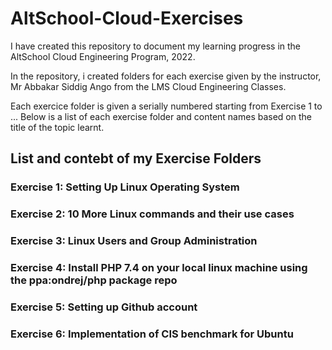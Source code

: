 # AltSchool-Cloud-Exercises
I have created this repository to document my learning progress in the AltSchool Cloud Engineering Program, 2022.

In the repository, i created folders for each exercise given by the instructor, Mr Abbakar Siddig Ango from the LMS Cloud Engineering Classes.

Each exercice folder is given a serially numbered starting from Exercise 1 to ... Below is a list of each exercise folder and content names based on the title of the topic learnt.

## List and contebt of my Exercise Folders

### Exercise 1: Setting Up Linux Operating System
### Exercise 2: 10 More Linux commands and their use cases
### Exercise 3: Linux Users and Group Administration
### Exercise 4: Install PHP 7.4 on your local linux machine using the ppa:ondrej/php package repo
### Exercise 5: Setting up Github account
### Exercise 6: Implementation of CIS benchmark for Ubuntu
